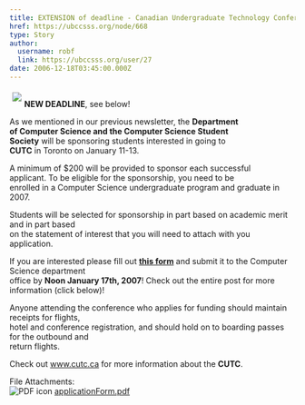 ```yaml
---
title: EXTENSION of deadline - Canadian Undergraduate Technology Conference (CUTC) 
href: https://ubccsss.org/node/668
type: Story
author:
  username: robf
  link: https://ubccsss.org/user/27
date: 2006-12-18T03:45:00.000Z
---
```


<div class="field field-name-body field-type-text-with-summary field-label-hidden"><div class="field-items"><div class="field-item even"><p><img src="http://www.cutc.ca/2007/images/logo.jpg" vspace="5" hspace="5" align="left"><br>
<b>NEW DEADLINE</b>, see below!</p>
<p>As we mentioned in our previous newsletter, the <b>Department<br>
of Computer Science and the Computer Science Student<br>
Society</b> will be sponsoring students interested in going to<br>
<b>CUTC</b> in Toronto on January 11-13.  </p>
<p>A minimum of $200 will be provided to sponsor each successful<br>
applicant.  To be eligible for the sponsorship, you need to be<br>
enrolled in a Computer Science undergraduate program and graduate in 2007.   </p>
<p>Students will be selected for sponsorship in part based on academic merit and in part based<br>
on the statement of interest that you will need to attach with you application.  </p>
<p>If you are interested please fill out <b><a href="/files/applicationForm.pdf">this form</a></b> and submit it to the Computer Science department<br>
office by <b>Noon January 17th, 2007</b>! Check out the entire post for more information (click below)!</p>
<!--break--><p>
Anyone attending the conference who applies for funding should maintain receipts for flights,<br>
hotel and conference registration, and should hold on to boarding passes for the outbound and<br>
return flights.</p>
<p>Check out <a href="http://www.cutc.ca">www.cutc.ca</a> for more information about the <b>CUTC</b>.</p>
</div></div></div><div class="field field-name-field-file-attachments field-type-file field-label-above"><div class="field-label">File Attachments:&#xA0;</div><div class="field-items"><div class="field-item even"><span class="file"><img class="file-icon" alt="PDF icon" title="application/pdf" src="/modules/file/icons/application-pdf.png"> <a href="https://ubccsss.org/files/applicationForm.pdf" type="application/pdf; length=4647">applicationForm.pdf</a></span></div></div></div>    <footer>
          </footer>